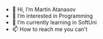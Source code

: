 - 👋 Hi, I’m Martin Atanasov
- 👀 I’m interested in Programming
- 🌱 I’m currently learning in SoftUni
- 📫 How to reach me you can't

<!---
MartinAtanasovWork/MartinAtanasovWork is a ✨ special ✨ repository because its `README.md` (this file) appears on your GitHub profile.
You can click the Preview link to take a look at your changes.
--->

